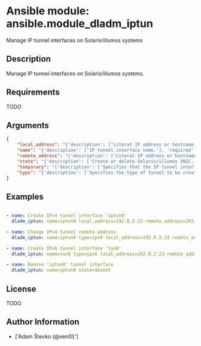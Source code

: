 # Ansible module: ansible.module_dladm_iptun


Manage IP tunnel interfaces on Solaris/illumos systems

## Description

Manage IP tunnel interfaces on Solaris/illumos systems.

## Requirements

TODO

## Arguments

``` json
{
    "local_address": "{'description': ['Literat IP address or hostname corresponding to the tunnel source.'], 'required': False, 'aliases': ['local']}",
    "name": "{'description': ['IP tunnel interface name.'], 'required': True}",
    "remote_address": "{'description': ['Literal IP address or hostname corresponding to the tunnel destination.'], 'required': False, 'aliases': ['remote']}",
    "state": "{'description': ['Create or delete Solaris/illumos VNIC.'], 'required': False, 'default': 'present', 'choices': ['present', 'absent']}",
    "temporary": "{'description': ['Specifies that the IP tunnel interface is temporary. Temporary IP tunnel interfaces do not persist across reboots.'], 'required': False, 'default': False}",
    "type": "{'description': ['Specifies the type of tunnel to be created.'], 'required': False, 'default': 'ipv4', 'choices': ['ipv4', 'ipv6', '6to4'], 'aliases': ['tunnel_type']}",
}
```

## Examples


``` yaml

- name: Create IPv4 tunnel interface 'iptun0'
  dladm_iptun: name=iptun0 local_address=192.0.2.23 remote_address=203.0.113.10 state=present

- name: Change IPv4 tunnel remote address
  dladm_iptun: name=iptun0 type=ipv4 local_address=192.0.2.23 remote_address=203.0.113.11

- name: Create IPv6 tunnel interface 'tun0'
  dladm_iptun: name=tun0 type=ipv6 local_address=192.0.2.23 remote_address=203.0.113.42

- name: Remove 'iptun0' tunnel interface
  dladm_iptun: name=iptun0 state=absent

```

## License

TODO

## Author Information
  - ['Adam Števko (@xen0l)']
